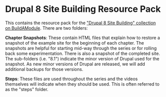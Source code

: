 # Drupal 8 Site Building Resource Pack

This contains the resource pack for the ["Drupal 8 Site Building" collection on BuildAModule](https://buildamodule.com/collection/drupal-8-site-building). There are two folders:

__Chapter Snapshots__: These contain HTML files that explain how to restore a snapshot of the example site for the beginning of each chapter. The snapshots are helpful for starting mid-way through the series or for rolling back some experimentation. There is also a snapshot of the completed site. The sub-folders (i.e. "8.1") indicate the minor version of Drupal used for the snapshot. As new minor versions of Drupal are released, we will add additional backups for those versions.

__Steps__: These files are used throughout the series and the videos themselves will indicate when they should be used. This is often referred to as the "steps" folder.